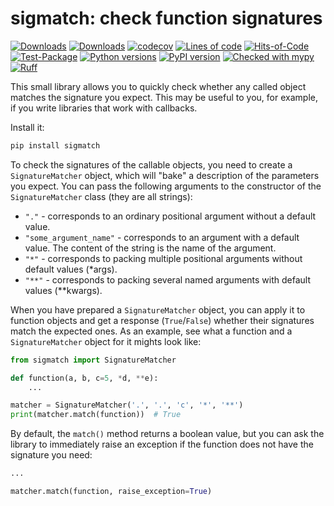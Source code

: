 # sigmatch: check function signatures

[![Downloads](https://static.pepy.tech/badge/sigmatch/month)](https://pepy.tech/project/sigmatch)
[![Downloads](https://static.pepy.tech/badge/sigmatch)](https://pepy.tech/project/sigmatch)
[![codecov](https://codecov.io/gh/pomponchik/sigmatch/graph/badge.svg?token=WLyJpBfzpf)](https://codecov.io/gh/pomponchik/sigmatch)
[![Lines of code](https://sloc.xyz/github/pomponchik/sigmatch/?category=code)](https://github.com/boyter/scc/)
[![Hits-of-Code](https://hitsofcode.com/github/pomponchik/sigmatch?branch=main)](https://hitsofcode.com/github/pomponchik/sigmatch/view?branch=main)
[![Test-Package](https://github.com/pomponchik/sigmatch/actions/workflows/tests_and_coverage.yml/badge.svg)](https://github.com/pomponchik/sigmatch/actions/workflows/tests_and_coverage.yml)
[![Python versions](https://img.shields.io/pypi/pyversions/sigmatch.svg)](https://pypi.python.org/pypi/sigmatch)
[![PyPI version](https://badge.fury.io/py/sigmatch.svg)](https://badge.fury.io/py/sigmatch)
[![Checked with mypy](http://www.mypy-lang.org/static/mypy_badge.svg)](http://mypy-lang.org/)
[![Ruff](https://img.shields.io/endpoint?url=https://raw.githubusercontent.com/astral-sh/ruff/main/assets/badge/v2.json)](https://github.com/astral-sh/ruff)


This small library allows you to quickly check whether any called object matches the signature you expect. This may be useful to you, for example, if you write libraries that work with callbacks.

Install it:

```bash
pip install sigmatch
```

To check the signatures of the callable objects, you need to create a `SignatureMatcher` object, which will "bake" a description of the parameters you expect. You can pass the following arguments to the constructor of the `SignatureMatcher` class (they are all strings):

- `"."` - corresponds to an ordinary positional argument without a default value.
- `"some_argument_name"` - corresponds to an argument with a default value. The content of the string is the name of the argument.
- `"*"` - corresponds to packing multiple positional arguments without default values (*args).
- `"**"` - corresponds to packing several named arguments with default values (**kwargs).

When you have prepared a `SignatureMatcher` object, you can apply it to function objects and get a response (`True`/`False`) whether their signatures match the expected ones. As an example, see what a function and a `SignatureMatcher` object for it mights look like:

```python
from sigmatch import SignatureMatcher

def function(a, b, c=5, *d, **e):
    ...

matcher = SignatureMatcher('.', '.', 'c', '*', '**')
print(matcher.match(function))  # True
```

By default, the `match()` method returns a boolean value, but you can ask the library to immediately raise an exception if the function does not have the signature you need:

```python
...

matcher.match(function, raise_exception=True)
```
